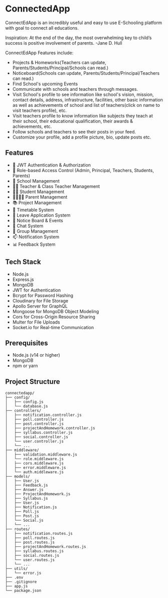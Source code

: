 # ConnectedApp

ConnectEdApp is an incredibly useful and easy to use E-Schooling platform with goal to connect all educations.

Inspiration:
At the end of the day, the most overwhelming key to child’s success is positive involvement of parents. -Jane D. Hull

ConnectEdApp Features include:

- Projects & Homeworks(Teachers can update, Parents/Students/Principal/Schools can read.)
- Noticeboard(Schools can update, Parents/Students/Principal/Teachers can read.)
- Find School's upcoming Events
- Communicate with schools and teachers through messages.
- Visit School's profile to see information like school's vision, mission, contact details, address, infrastructure, facilities, other basic information as well as achievements of school and list of teachers(click on name to visit teachers profile), etc.
- Visit teachers profile to know information like subjects they teach at their school, their educational qualification, their awards & achievements, etc.
- Follow schools and teachers to see their posts in your feed.
- Customize your profile, add a profile picture, bio, update posts etc.

## Features

- 🔐 JWT Authentication & Authorization
- 👥 Role-based Access Control (Admin, Principal, Teachers, Students, Parents)
- 🏫 School Management
- 👨‍🏫 Teacher & Class Teacher Management
- 👨‍🎓 Student Management
- 👨‍👩‍👧‍👦 Parent Management
- 📚 Project Management
- 📅 Timetable System
- 📝 Leave Application System
- 📢 Notice Board & Events
- 💬 Chat System
- 👥 Group Management
- 📫 Notification System
- 📊 Feedback System

## Tech Stack

- Node.js
- Express.js
- MongoDB
- JWT for Authentication
- Bcrypt for Password Hashing
- Cloudinary for File Storage
- Apollo Server for GraphQL
- Mongoose for MongoDB Object Modeling
- Cors for Cross-Origin Resource Sharing
- Multer for File Uploads
- Socket.io for Real-time Communication

## Prerequisites

- Node.js (v14 or higher)
- MongoDB
- npm or yarn

<!-- ## Installation

1. Clone the repository
   git clone https://github.com/yourusername/connectedapp.git
   cd connectedapp

2. Install dependencies

```bash
npm install
```

3. Configure environment variables
   Create a `.env` file in the root directory with the following variables:

```env
# Server Configuration
PORT=5000
NODE_ENV=development

# Database Configuration
MONGODB_URI=mongodb://localhost:27017/your_database

# JWT Configuration
JWT_SECRET=your_jwt_secret_key
JWT_REFRESH_EXPIRES_IN=30d
JWT_ACCESS_EXPIRES_IN=15m

# Cloudinary Configuration (for media uploads)
CLOUDINARY_CLOUD_NAME=your_cloud_name
CLOUDINARY_API_KEY=your_api_key
CLOUDINARY_API_SECRET=your_api_secret

# Email Configuration
EMAIL_HOST=smtp.mailtrap.io
EMAIL_PORT=2525
EMAIL_USER=your_email_user
EMAIL_PASS=your_email_password

# Other Configuration
GRAPHQL_PATH=/graphql
FRONTEND_URL=http://localhost:3000

# OAuth (if using social login)
GOOGLE_CLIENT_ID=your_google_client_id
GOOGLE_CLIENT_SECRET=your_google_client_secret
FACEBOOK_APP_ID=your_facebook_app_id
FACEBOOK_APP_SECRET=your_facebook_app_secret

# New additions
CORS_ORIGIN=http://localhost:3000
EMAIL_SERVICE=gmail
EMAIL_PASSWORD=your_app_specific_password

```

4. Start the server

```bash
# Development
npm run dev

# Production
npm start
```

## API Endpoints

### Authentication

- `POST /api/auth/register` - Register new user
- `POST /api/auth/login` - User login
- `POST /api/auth/forgot-password` - Request password reset
- `POST /api/auth/reset-password` - Reset password

### Users

- `GET /api/users` - Get all users (Admin)
- `GET /api/users/:id` - Get user by ID (Admin)
- `POST /api/users` - Create new user (Admin)
- `PUT /api/users/:id` - Update user (Admin)
- `DELETE /api/users/:id` - Delete user (Admin)
- `GET /api/users/profile` - Get user profile
- `PUT /api/users/profile` - Update profile
- `PUT /api/users/change-password` - Change password

### Feedback

- `POST /api/feedback` - Create new feedback
- `GET /api/feedback` - Get all feedback (Admin)
- `GET /api/feedback/:id` - Get feedback by ID (Admin)
- `PUT /api/feedback/:id` - Update feedback (Admin)
- `DELETE /api/feedback/:id` - Delete feedback (Admin)

### Notifications

- `POST /api/notifications` - Create new notification
- `GET /api/notifications` - Get all notifications
- `GET /api/notifications/:id` - Get notification by ID
- `PUT /api/notifications/:id` - Update notification
- `DELETE /api/notifications/:id` - Delete notification

### Posts

- `POST /api/posts` - Create new post
- `GET /api/posts` - Get all posts
- `GET /api/posts/:id` - Get post by ID
- `PUT /api/posts/:id` - Update post
- `DELETE /api/posts/:id` - Delete post
- `POST /api/posts/:id/like` - Like a post

### Projects and Homework

- `POST /api/projects-and-homeworks` - Create new project or homework
- `GET /api/projects-and-homeworks` - Get all projects and homeworks
- `GET /api/projects-and-homeworks/:id` - Get project or homework by ID
- `PUT /api/projects-and-homeworks/:id` - Update project or homework
- `DELETE /api/projects-and-homeworks/:id` - Delete project or homework

### Polls

- `POST /api/polls` - Create new poll
- `GET /api/polls` - Get all polls
- `GET /api/polls/:id` - Get poll by ID
- `PUT /api/polls/:id` - Update poll
- `DELETE /api/polls/:id` - Delete poll
- `POST /api/polls/:id/vote` - Vote on a poll

### Syllabuses

- `POST /api/syllabuses` - Create new syllabus
- `GET /api/syllabuses` - Get all syllabuses
- `GET /api/syllabuses/:id` - Get syllabus by ID
- `PUT /api/syllabuses/:id` - Update syllabus
- `DELETE /api/syllabuses/:id` - Delete syllabus

### Social

- `POST /api/social/follow/:userId` - Follow a user
- `POST /api/social/unfollow/:userId` - Unfollow a user
- `GET /api/social/followers/:userId` - Get user's followers
- `GET /api/social/following/:userId` - Get user's following
- `GET /api/social/friends` - Get friends list -->

## Project Structure

```
connectedapp/
├── config/
│   ├── config.js
│   └── database.js
├── controllers/
│   ├── notification.controller.js
│   ├── poll.controller.js
│   ├── post.controller.js
│   ├── projectAndHomework.controller.js
│   ├── syllabus.controller.js
│   ├── social.controller.js
│   └── user.controller.js
│   └── ...
├── middleware/
│   ├── validation.middleware.js
│   └── role.middleware.js
│   ├── cors.middleware.js
│   ├── error.middleware.js
│   └── auth.middleware.js
├── models/
│   ├── User.js
│   ├── Feedback.js
│   ├── Answer.js
│   ├── ProjectAndHomework.js
│   ├── Syllabus.js
│   ├── User.js
│   ├── Notification.js
│   ├── Poll.js
│   ├── Post.js
│   └── Social.js
│   └── ...
├── routes/
│   ├── notification.routes.js
│   ├── poll.routes.js
│   ├── post.routes.js
│   ├── projectAndHomework.routes.js
│   ├── syllabus.routes.js
│   ├── social.routes.js
│   └── user.routes.js
│   └── ...
├── utils/
│   └── error.js
├── .env
├── .gitignore
├── app.js
└── package.json
```

<!-- ## Error Handling

The API uses consistent error responses:

```json
{
  "success": false,
  "message": "Error message here",
  "error": {
    "code": "ERROR_CODE",
    "details": "Additional error details"
  }
}
```

## Authentication

The API uses JWT (JSON Web Tokens) for authentication. Include the token in the Authorization header:

```
Authorization: Bearer <your_jwt_token>
```

## Contributing

1. Fork the repository
2. Create your feature branch (`git checkout -b feature/YourFeature`)
3. Commit your changes (`git commit -m 'Add YourFeature'`)
4. Push to the branch (`git push origin feature/YourFeature`)
5. Create a Pull Request

## License

This project is licensed under the MIT License. See the [LICENSE](LICENSE) file for details. -->

